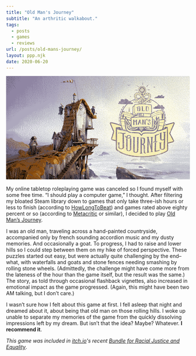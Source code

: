 ```yaml
---
title: "Old Man's Journey"
subtitle: "An arthritic walkabout."
tags:
  - posts
  - games
  - reviews
url: /posts/old-mans-journey/
layout: ppp.njk
date: 2020-06-20
---
```


![](/images/old-mans-journey.png)

My online tabletop roleplaying game was canceled so I found myself with some free time. “I should play a computer game,” I thought. After filtering my bloated Steam library down to games that only take three-ish hours or less to finish (according to [HowLongToBeat](https://howlongtobeat.com/)) and games rated above eighty percent or so (according to [Metacritic](https://www.metacritic.com/) or similar), I decided to play [Old Man’s Journey](http://oldmansjourney.com/).

I was an old man, traveling across a hand-painted countryside, accompanied only by french sounding accordion music and my dusty memories. And occasionally a goat. To progress, I had to raise and lower hills so I could step between them on my hike of forced perspective. These puzzles started out easy, but were actually quite challenging by the end–what, with waterfalls and goats and stone fences needing smashing by rolling stone wheels. (Admittedly, the challenge might have come more from the lateness of the hour than the game itself, but the result was the same.) The story, as told through occasional flashback vignettes, also increased in emotional impact as the game progressed. (Again, this might have been two AM talking, but I don’t care.)

I wasn’t sure how I felt about this game at first. I fell asleep that night and dreamed about it, about being that old man on those rolling hills. I woke up unable to separate my memories of the game from the quickly dissolving impressions left by my dream. But isn’t that the idea? Maybe? Whatever. **I recommend it**.

*This game was included in [itch.io](https://itch.io/)'s recent [Bundle for Racial Justice and Equality](https://itch.io/b/520/bundle-for-racial-justice-and-equality)*.
